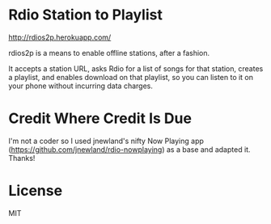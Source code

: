 # Rdio Station to Playlist

http://rdios2p.herokuapp.com/

rdios2p is a means to enable offline stations, after a fashion.

It accepts a station URL, asks Rdio for a list of songs for that station, creates a playlist, and enables download on that playlist, so you can listen to it on your phone without incurring data charges.

# Credit Where Credit Is Due

I'm not a coder so I used jnewland's nifty Now Playing app (https://github.com/jnewland/rdio-nowplaying) as a base and adapted it. Thanks!

# License

MIT
